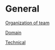 # General 

[Organization of team](../../General/organization/README.md)

[Domain](../../General/domain/README.md)

[Technical](../../General/technical/README.md)
